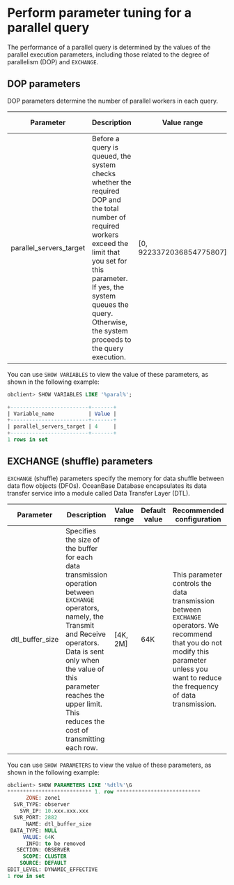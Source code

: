 # Perform parameter tuning for a parallel query

The performance of a parallel query is determined by the values of the parallel execution parameters, including those related to the degree of parallelism (DOP) and `EXCHANGE`.

## DOP parameters

DOP parameters determine the number of parallel workers in each query.

| **Parameter** | **Description** | **Value range** | **Default value** | **Recommended configuration** |
|-------------------------|-----------------------------|-------------|-----------------------------|-------------------------------------|
| parallel_servers_target | Before a query is queued, the system checks whether the required DOP and the total number of required workers exceed the limit that you set for this parameter. If yes, the system queues the query. Otherwise, the system proceeds to the query execution.  | \[0, 9223372036854775807\] | `0`. The value is obtained based on the number of CPUs, and the actual value must be used. | This parameter controls whether to proceed to the parallel execution of a query or queue it if the number of available workers is insufficient.  |

You can use `SHOW VARIABLES` to view the value of these parameters, as shown in the following example:

```sql
obclient> SHOW VARIABLES LIKE '%paral%';

+-------------------------+-------+
| Variable_name           | Value |
+-------------------------+-------+
| parallel_servers_target | 4     |
+-------------------------+-------+
1 rows in set
```

## EXCHANGE (shuffle) parameters

`EXCHANGE` (shuffle) parameters specify the memory for data shuffle between data flow objects (DFOs). OceanBase Database encapsulates its data transfer service into a module called Data Transfer Layer (DTL).

| **Parameter** | **Description** | **Value range** | **Default value** | **Recommended configuration** |
|-----------------|------------------------------|-------------|------------------------------|--------------------------|
| dtl_buffer_size | Specifies the size of the buffer for each data transmission operation between `EXCHANGE` operators, namely, the Transmit and Receive operators. Data is sent only when the value of this parameter reaches the upper limit. This reduces the cost of transmitting each row.  | \[4K, 2M\] | 64K | This parameter controls the data transmission between `EXCHANGE` operators. We recommend that you do not modify this parameter unless you want to reduce the frequency of data transmission.  |

You can use `SHOW PARAMETERS` to view the value of these parameters, as shown in the following example:

```SQL
obclient> SHOW PARAMETERS LIKE '%dtl%'\G
*************************** 1. row ***************************
      ZONE: zone1
  SVR_TYPE: observer
    SVR_IP: 10.xxx.xxx.xxx
  SVR_PORT: 2882
      NAME: dtl_buffer_size
 DATA_TYPE: NULL
     VALUE: 64K
      INFO: to be removed
   SECTION: OBSERVER
     SCOPE: CLUSTER
    SOURCE: DEFAULT
EDIT_LEVEL: DYNAMIC_EFFECTIVE
1 row in set
```
